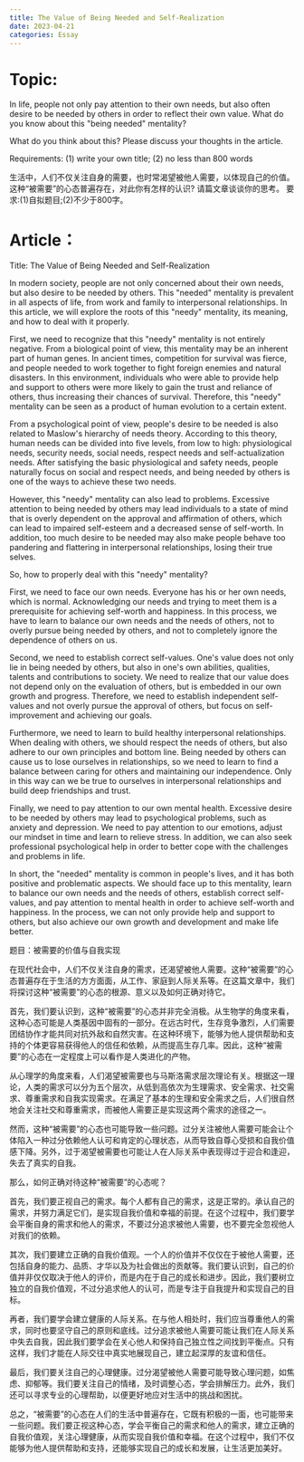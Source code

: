 ```yaml
---
title: The Value of Being Needed and Self-Realization
date: 2023-04-21
categories: Essay
---
```


# Topic:

In life, people not only pay attention to their own needs, but also often desire to be needed by others in order to reflect their own value. What do you know about this "being needed" mentality?

What do you think about this? Please discuss your thoughts in the article.

Requirements: (1) write your own title; (2) no less than 800 words

生活中，人们不仅关注自身的需要，也时常渴望被他人需要，以体现自己的价值。这种“被需要”的心态普遍存在，对此你有怎样的认识? 请篇文章谈谈你的思考。 要求:(1)自拟题目;(2)不少于800字。

# Article：

Title: The Value of Being Needed and Self-Realization

In modern society, people are not only concerned about their own needs, but also desire to be needed by others. This "needed" mentality is prevalent in all aspects of life, from work and family to interpersonal relationships. In this article, we will explore the roots of this "needy" mentality, its meaning, and how to deal with it properly.

First, we need to recognize that this "needy" mentality is not entirely negative. From a biological point of view, this mentality may be an inherent part of human genes. In ancient times, competition for survival was fierce, and people needed to work together to fight foreign enemies and natural disasters. In this environment, individuals who were able to provide help and support to others were more likely to gain the trust and reliance of others, thus increasing their chances of survival. Therefore, this "needy" mentality can be seen as a product of human evolution to a certain extent.

From a psychological point of view, people's desire to be needed is also related to Maslow's hierarchy of needs theory. According to this theory, human needs can be divided into five levels, from low to high: physiological needs, security needs, social needs, respect needs and self-actualization needs. After satisfying the basic physiological and safety needs, people naturally focus on social and respect needs, and being needed by others is one of the ways to achieve these two needs.

However, this "needy" mentality can also lead to problems. Excessive attention to being needed by others may lead individuals to a state of mind that is overly dependent on the approval and affirmation of others, which can lead to impaired self-esteem and a decreased sense of self-worth. In addition, too much desire to be needed may also make people behave too pandering and flattering in interpersonal relationships, losing their true selves.

So, how to properly deal with this "needy" mentality?

First, we need to face our own needs. Everyone has his or her own needs, which is normal. Acknowledging our needs and trying to meet them is a prerequisite for achieving self-worth and happiness. In this process, we have to learn to balance our own needs and the needs of others, not to overly pursue being needed by others, and not to completely ignore the dependence of others on us.

Second, we need to establish correct self-values. One's value does not only lie in being needed by others, but also in one's own abilities, qualities, talents and contributions to society. We need to realize that our value does not depend only on the evaluation of others, but is embedded in our own growth and progress. Therefore, we need to establish independent self-values and not overly pursue the approval of others, but focus on self-improvement and achieving our goals.

Furthermore, we need to learn to build healthy interpersonal relationships. When dealing with others, we should respect the needs of others, but also adhere to our own principles and bottom line. Being needed by others can cause us to lose ourselves in relationships, so we need to learn to find a balance between caring for others and maintaining our independence. Only in this way can we be true to ourselves in interpersonal relationships and build deep friendships and trust.

Finally, we need to pay attention to our own mental health. Excessive desire to be needed by others may lead to psychological problems, such as anxiety and depression. We need to pay attention to our emotions, adjust our mindset in time and learn to relieve stress. In addition, we can also seek professional psychological help in order to better cope with the challenges and problems in life.

In short, the "needed" mentality is common in people's lives, and it has both positive and problematic aspects. We should face up to this mentality, learn to balance our own needs and the needs of others, establish correct self-values, and pay attention to mental health in order to achieve self-worth and happiness. In the process, we can not only provide help and support to others, but also achieve our own growth and development and make life better.

题目：被需要的价值与自我实现

在现代社会中，人们不仅关注自身的需求，还渴望被他人需要。这种“被需要”的心态普遍存在于生活的方方面面，从工作、家庭到人际关系等。在这篇文章中，我们将探讨这种“被需要”的心态的根源、意义以及如何正确对待它。

首先，我们要认识到，这种“被需要”的心态并非完全消极。从生物学的角度来看，这种心态可能是人类基因中固有的一部分。在远古时代，生存竞争激烈，人们需要团结协作才能共同对抗外敌和自然灾害。在这种环境下，能够为他人提供帮助和支持的个体更容易获得他人的信任和依赖，从而提高生存几率。因此，这种“被需要”的心态在一定程度上可以看作是人类进化的产物。

从心理学的角度来看，人们渴望被需要也与马斯洛需求层次理论有关。根据这一理论，人类的需求可以分为五个层次，从低到高依次为生理需求、安全需求、社交需求、尊重需求和自我实现需求。在满足了基本的生理和安全需求之后，人们很自然地会关注社交和尊重需求，而被他人需要正是实现这两个需求的途径之一。

然而，这种“被需要”的心态也可能导致一些问题。过分关注被他人需要可能会让个体陷入一种过分依赖他人认可和肯定的心理状态，从而导致自尊心受损和自我价值感下降。另外，过于渴望被需要也可能让人在人际关系中表现得过于迎合和逢迎，失去了真实的自我。

那么，如何正确对待这种“被需要”的心态呢？

首先，我们要正视自己的需求。每个人都有自己的需求，这是正常的。承认自己的需求，并努力满足它们，是实现自我价值和幸福的前提。在这个过程中，我们要学会平衡自身的需求和他人的需求，不要过分追求被他人需要，也不要完全忽视他人对我们的依赖。

其次，我们要建立正确的自我价值观。一个人的价值并不仅仅在于被他人需要，还包括自身的能力、品质、才华以及为社会做出的贡献等。我们要认识到，自己的价值并非仅仅取决于他人的评价，而是内在于自己的成长和进步。因此，我们要树立独立的自我价值观，不过分追求他人的认可，而是专注于自我提升和实现自己的目标。

再者，我们要学会建立健康的人际关系。在与他人相处时，我们应当尊重他人的需求，同时也要坚守自己的原则和底线。过分追求被他人需要可能让我们在人际关系中失去自我，因此我们要学会在关心他人和保持自己独立性之间找到平衡点。只有这样，我们才能在人际交往中真实地展现自己，建立起深厚的友谊和信任。

最后，我们要关注自己的心理健康。过分渴望被他人需要可能导致心理问题，如焦虑、抑郁等。我们要关注自己的情绪，及时调整心态，学会排解压力。此外，我们还可以寻求专业的心理帮助，以便更好地应对生活中的挑战和困扰。

总之，“被需要”的心态在人们的生活中普遍存在，它既有积极的一面，也可能带来一些问题。我们要正视这种心态，学会平衡自己的需求和他人的需求，建立正确的自我价值观，关注心理健康，从而实现自我价值和幸福。在这个过程中，我们不仅能够为他人提供帮助和支持，还能够实现自己的成长和发展，让生活更加美好。